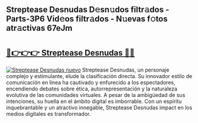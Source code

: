 ## Streptease Desnudas D𝚎sn𝚞dos filtr𝚊dos - Parts-3P6 Vid𝚎os filtr𝚊dos - N𝚞evas f𝚘tos atr𝚊ctivas 67eJm

# <h2><a href="http://mb7rfrs.tromn.icu/?c=Streptease+Desnudas">🔗👉👉👉 Streptease Desnudas 🔗🔗</a></h2>

[![Streptease Desnudas nuevo](https://i.imgur.com/pEAQMta.gif)](http://mb7rfrs.tromn.icu/?c=Streptease+Desnudas)
Streptease Desnudas, un personaje complejo y estimulante, elude la clasificación directa. Su innovador estilo de comunicación en línea ha cautivado y enfurecido a los espectadores, encendiendo debates sobre ética, autorrepresentación y la naturaleza evolutiva de las comunidades virtuales. A pesar de la ambigüedad de sus intenciones, su huella en el ámbito digital es imborrable. Con un espíritu inquebrantable y un atractivo innegable, Streptease Desnudas impact en los medios digitales es transformador.
